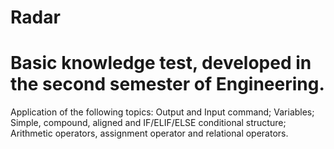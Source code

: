 # Radar
# Basic knowledge test, developed in the second semester of Engineering.
Application of the following topics: Output and Input command; Variables; Simple, compound, aligned and IF/ELIF/ELSE conditional structure; Arithmetic operators, assignment operator and relational operators.
